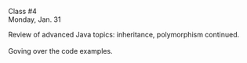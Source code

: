 <div class="lecture2">

<div class="column_date">
<p markdown="block">

Class #4 <br> 
Monday, Jan. 31
</p>
</div>
<div class="column_materials">
<p markdown="block">

Review of advanced Java topics: inheritance, polymorphism continued.  <br><br>
Goving over the code examples. 

</p>
</div>

<div class="column_assign">
<p markdown="block">



</p>
</div>

</div>

